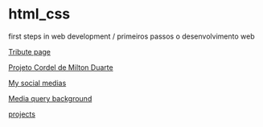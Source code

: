 # html_css
 first steps in web development / primeiros passos o desenvolvimento web
 
 <a href="https://marcioparaujo.github.io./html_css/senna%20tribute/" target="_blank">Tribute page</a>

 <a href="https://marcioparaujo.github.io/html_css/cordel/" target="_blank">Projeto Cordel de Milton Duarte </a>

 <a href="https://marcioparaujo.github.io/html_css/social%20media/" target="_blank">My social medias</a>

 <a href="https://marcioparaujo.github.io/html_css/media%20query/mediaq002/">Media query background</a>

<a href="https://marcioparaujo.github.io/html_css/">projects</a>

